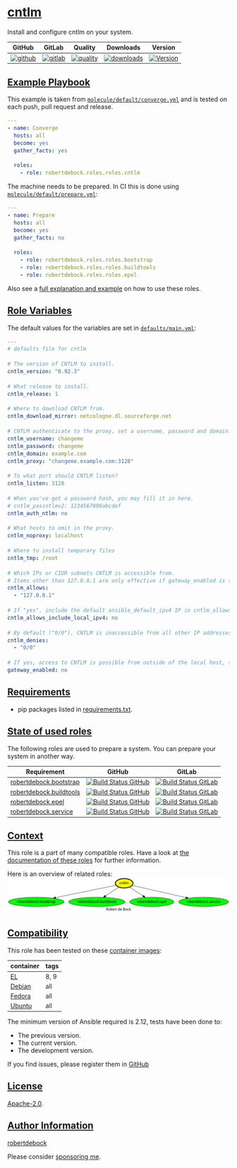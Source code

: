 # [cntlm](#cntlm)

Install and configure cntlm on your system.

|GitHub|GitLab|Quality|Downloads|Version|
|------|------|-------|---------|-------|
|[![github](https://github.com/robertdebock/ansible-role-cntlm/workflows/Ansible%20Molecule/badge.svg)](https://github.com/robertdebock/ansible-role-cntlm/actions)|[![gitlab](https://gitlab.com/robertdebock-iac/ansible-role-cntlm/badges/master/pipeline.svg)](https://gitlab.com/robertdebock-iac/ansible-role-cntlm)|[![quality](https://img.shields.io/ansible/quality/25457)](https://galaxy.ansible.com/robertdebock/cntlm)|[![downloads](https://img.shields.io/ansible/role/d/25457)](https://galaxy.ansible.com/robertdebock/cntlm)|[![Version](https://img.shields.io/github/release/robertdebock/ansible-role-cntlm.svg)](https://github.com/robertdebock/ansible-role-cntlm/releases/)|

## [Example Playbook](#example-playbook)

This example is taken from [`molecule/default/converge.yml`](https://github.com/robertdebock/ansible-role-cntlm/blob/master/molecule/default/converge.yml) and is tested on each push, pull request and release.

```yaml
---
- name: Converge
  hosts: all
  become: yes
  gather_facts: yes

  roles:
    - role: robertdebock.roles.roles.cntlm
```

The machine needs to be prepared. In CI this is done using [`molecule/default/prepare.yml`](https://github.com/robertdebock/ansible-role-cntlm/blob/master/molecule/default/prepare.yml):

```yaml
---
- name: Prepare
  hosts: all
  become: yes
  gather_facts: no

  roles:
    - role: robertdebock.roles.roles.bootstrap
    - role: robertdebock.roles.roles.buildtools
    - role: robertdebock.roles.roles.epel
```

Also see a [full explanation and example](https://robertdebock.nl/how-to-use-these-roles.html) on how to use these roles.

## [Role Variables](#role-variables)

The default values for the variables are set in [`defaults/main.yml`](https://github.com/robertdebock/ansible-role-cntlm/blob/master/defaults/main.yml):

```yaml
---
# defaults file for cntlm

# The version of CNTLM to install.
cntlm_version: "0.92.3"

# What release to install.
cntlm_release: 1

# Where to download CNTLM from.
cntlm_download_mirror: netcologne.dl.sourceforge.net

# CNTLM authenticate to the proxy, set a username, password and domain.
cntlm_username: changeme
cntlm_password: changeme
cntlm_domain: example.com
cntlm_proxy: "changeme.example.com:3128"

# To what port should CNTLM listen?
cntlm_listen: 3128

# When you've got a password hash, you may fill it in here.
# cntlm_passntlmv2: 1234567890abcdef
cntlm_auth_ntlm: no

# What hosts to omit in the proxy.
cntlm_noproxy: localhost

# Where to install temporary files
cntlm_tmp: /root

# Which IPs or CIDR subnets CNTLM is accessible from.
# Items other than 127.0.0.1 are only effective if gateway_enabled is set to `yes`.
cntlm_allows:
  - "127.0.0.1"

# If "yes", include the default ansible_default_ipv4 IP in cntlm_allows ([inventory_hostname]['ansible_default_ipv4'] )
cntlm_allows_include_local_ipv4: no

# By default ("0/0"), CNTLM is inaccessible from all other IP addresses.
cntlm_denies:
  - "0/0"

# If yes, access to CNTLM is possible from outside of the local host, subject to cntlm_allows and cntlm_denies:
gateway_enabled: no
```

## [Requirements](#requirements)

- pip packages listed in [requirements.txt](https://github.com/robertdebock/ansible-role-cntlm/blob/master/requirements.txt).

## [State of used roles](#state-of-used-roles)

The following roles are used to prepare a system. You can prepare your system in another way.

| Requirement | GitHub | GitLab |
|-------------|--------|--------|
|[robertdebock.bootstrap](https://galaxy.ansible.com/robertdebock/bootstrap)|[![Build Status GitHub](https://github.com/robertdebock/ansible-role-bootstrap/workflows/Ansible%20Molecule/badge.svg)](https://github.com/robertdebock/ansible-role-bootstrap/actions)|[![Build Status GitLab](https://gitlab.com/robertdebock-iac/ansible-role-bootstrap/badges/master/pipeline.svg)](https://gitlab.com/robertdebock-iac/ansible-role-bootstrap)|
|[robertdebock.buildtools](https://galaxy.ansible.com/robertdebock/buildtools)|[![Build Status GitHub](https://github.com/robertdebock/ansible-role-buildtools/workflows/Ansible%20Molecule/badge.svg)](https://github.com/robertdebock/ansible-role-buildtools/actions)|[![Build Status GitLab](https://gitlab.com/robertdebock-iac/ansible-role-buildtools/badges/master/pipeline.svg)](https://gitlab.com/robertdebock-iac/ansible-role-buildtools)|
|[robertdebock.epel](https://galaxy.ansible.com/robertdebock/epel)|[![Build Status GitHub](https://github.com/robertdebock/ansible-role-epel/workflows/Ansible%20Molecule/badge.svg)](https://github.com/robertdebock/ansible-role-epel/actions)|[![Build Status GitLab](https://gitlab.com/robertdebock-iac/ansible-role-epel/badges/master/pipeline.svg)](https://gitlab.com/robertdebock-iac/ansible-role-epel)|
|[robertdebock.service](https://galaxy.ansible.com/robertdebock/service)|[![Build Status GitHub](https://github.com/robertdebock/ansible-role-service/workflows/Ansible%20Molecule/badge.svg)](https://github.com/robertdebock/ansible-role-service/actions)|[![Build Status GitLab](https://gitlab.com/robertdebock-iac/ansible-role-service/badges/master/pipeline.svg)](https://gitlab.com/robertdebock-iac/ansible-role-service)|

## [Context](#context)

This role is a part of many compatible roles. Have a look at [the documentation of these roles](https://robertdebock.nl/) for further information.

Here is an overview of related roles:
![dependencies](https://raw.githubusercontent.com/robertdebock/ansible-role-cntlm/png/requirements.png "Dependencies")

## [Compatibility](#compatibility)

This role has been tested on these [container images](https://hub.docker.com/u/robertdebock):

|container|tags|
|---------|----|
|[EL](https://hub.docker.com/repository/docker/robertdebock/enterpriselinux/general)|8, 9|
|[Debian](https://hub.docker.com/repository/docker/robertdebock/debian/general)|all|
|[Fedora](https://hub.docker.com/repository/docker/robertdebock/fedora/general)|all|
|[Ubuntu](https://hub.docker.com/repository/docker/robertdebock/ubuntu/general)|all|

The minimum version of Ansible required is 2.12, tests have been done to:

- The previous version.
- The current version.
- The development version.

If you find issues, please register them in [GitHub](https://github.com/robertdebock/ansible-role-cntlm/issues)

## [License](#license)

[Apache-2.0](https://github.com/robertdebock/ansible-role-cntlm/blob/master/LICENSE).

## [Author Information](#author-information)

[robertdebock](https://robertdebock.nl/)

Please consider [sponsoring me](https://github.com/sponsors/robertdebock).
